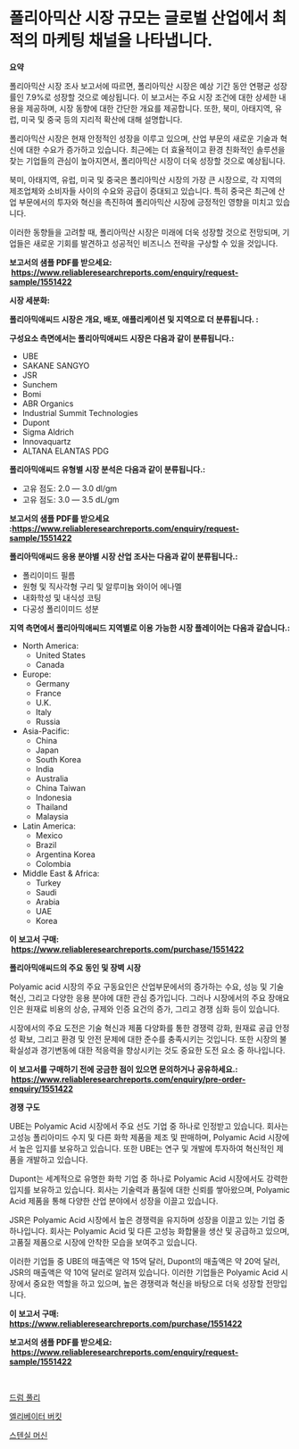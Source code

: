 <p><h1>폴리아믹산 시장 규모는 글로벌 산업에서 최적의 마케팅 채널을 나타냅니다.</h1></p><p><strong>요약</strong></p>
<p><p>폴리아믹산 시장 조사 보고서에 따르면, 폴리아믹산 시장은 예상 기간 동안 연평균 성장률인 7.9%로 성장할 것으로 예상됩니다. 이 보고서는 주요 시장 조건에 대한 상세한 내용을 제공하며, 시장 동향에 대한 간단한 개요를 제공합니다. 또한, 북미, 아태지역, 유럽, 미국 및 중국 등의 지리적 확산에 대해 설명합니다.</p><p>폴리아믹산 시장은 현재 안정적인 성장을 이루고 있으며, 산업 부문의 새로운 기술과 혁신에 대한 수요가 증가하고 있습니다. 최근에는 더 효율적이고 환경 친화적인 솔루션을 찾는 기업들의 관심이 높아지면서, 폴리아믹산 시장이 더욱 성장할 것으로 예상됩니다.</p><p>북미, 아태지역, 유럽, 미국 및 중국은 폴리아믹산 시장의 가장 큰 시장으로, 각 지역의 제조업체와 소비자들 사이의 수요와 공급이 증대되고 있습니다. 특히 중국은 최근에 산업 부문에서의 투자와 혁신을 촉진하여 폴리아믹산 시장에 긍정적인 영향을 미치고 있습니다.</p><p>이러한 동향들을 고려할 때, 폴리아믹산 시장은 미래에 더욱 성장할 것으로 전망되며, 기업들은 새로운 기회를 발견하고 성공적인 비즈니스 전략을 구상할 수 있을 것입니다.</p></p>
<p><strong>보고서의 샘플 PDF를 받으세요: &nbsp;<a href="https://www.reliableresearchreports.com/enquiry/request-sample/1551422">https://www.reliableresearchreports.com/enquiry/request-sample/1551422</a></strong></p>
<p><strong>시장 세분화:</strong></p>
<p><strong> 폴리아믹애씨드 시장은 개요, 배포, 애플리케이션 및 지역으로 더 분류됩니다. :</strong></p>
<p><strong>구성요소 측면에서는 폴리아믹애씨드 시장은 다음과 같이 분류됩니다.:</strong></p>
<p><ul><li>UBE</li><li>SAKANE SANGYO</li><li>JSR</li><li>Sunchem</li><li>Bomi</li><li>ABR Organics</li><li>Industrial Summit Technologies</li><li>Dupont</li><li>Sigma Aldrich</li><li>Innovaquartz</li><li>ALTANA ELANTAS PDG</li></ul></p>
<p><strong> 폴리아믹애씨드 유형별 시장 분석은 다음과 같이 분류됩니다.:</strong></p>
<p><ul><li>고유 점도: 2.0 — 3.0 dl/gm</li><li>고유 점도: 3.0 — 3.5 dL/gm</li></ul></p>
<p><strong>보고서의 샘플 PDF를 받으세요 :<a href="https://www.reliableresearchreports.com/enquiry/request-sample/1551422">https://www.reliableresearchreports.com/enquiry/request-sample/1551422</a></strong></p>
<p><strong> 폴리아믹애씨드 응용 분야별 시장 산업 조사는 다음과 같이 분류됩니다.:</strong></p>
<p><ul><li>폴리이미드 필름</li><li>원형 및 직사각형 구리 및 알루미늄 와이어 에나멜</li><li>내화학성 및 내식성 코팅</li><li>다공성 폴리이미드 성분</li></ul></p>
<p><strong>지역 측면에서 폴리아믹애씨드 지역별로 이용 가능한 시장 플레이어는 다음과 같습니다.:</strong></p>
<p><ul>
    <li>
        North America:
        <ul>
            <li>United States</li>
            <li>Canada</li>
        </ul>
    </li>
    <li>
        Europe:
        <ul>
            <li>Germany</li>
            <li>France</li>
            <li>U.K.</li>
            <li>Italy</li>
            <li>Russia</li>
        </ul>
    </li>
    <li>
        Asia-Pacific:
        <ul>
            <li>China</li>
            <li>Japan</li>
            <li>South Korea</li>
            <li>India</li>
            <li>Australia</li>
            <li>China Taiwan</li>
            <li>Indonesia</li>
            <li>Thailand</li>
            <li>Malaysia</li>
        </ul>
    </li>
    <li>
        Latin America:
        <ul>
            <li>Mexico</li>
            <li>Brazil</li>
            <li>Argentina Korea</li>
            <li>Colombia</li>
        </ul>
    </li>
    <li>
        Middle East & Africa:
        <ul>
            <li>Turkey</li>
            <li>Saudi</li>
            <li>Arabia</li>
            <li>UAE</li>
            <li>Korea</li>
        </ul>
    </li>
    </ul></p>
<p><strong>이 보고서 구매: &nbsp;<a href="https://www.reliableresearchreports.com/purchase/1551422">https://www.reliableresearchreports.com/purchase/1551422</a></strong></p>
<p><strong>폴리아믹애씨드의 주요 동인 및 장벽 시장</strong></p>
<p><p>Polyamic acid 시장의 주요 구동요인은 산업부문에서의 증가하는 수요, 성능 및 기술 혁신, 그리고 다양한 응용 분야에 대한 관심 증가입니다. 그러나 시장에서의 주요 장애요인은 원재료 비용의 상승, 규제와 인증 요건의 증가, 그리고 경쟁 심화 등이 있습니다.</p><p>시장에서의 주요 도전은 기술 혁신과 제품 다양화를 통한 경쟁력 강화, 원재료 공급 안정성 확보, 그리고 환경 및 안전 문제에 대한 준수를 충족시키는 것입니다. 또한 시장의 불확실성과 경기변동에 대한 적응력을 향상시키는 것도 중요한 도전 요소 중 하나입니다.</p></p>
<p><strong>이 보고서를 구매하기 전에 궁금한 점이 있으면 문의하거나 공유하세요.: &nbsp;<a href="https://www.reliableresearchreports.com/enquiry/pre-order-enquiry/1551422">https://www.reliableresearchreports.com/enquiry/pre-order-enquiry/1551422</a></strong></p>
<p><strong>경쟁 구도</strong></p>
<p><p>UBE는 Polyamic Acid 시장에서 주요 선도 기업 중 하나로 인정받고 있습니다. 회사는 고성능 폴리아미드 수지 및 다른 화학 제품을 제조 및 판매하며, Polyamic Acid 시장에서 높은 입지를 보유하고 있습니다. 또한 UBE는 연구 및 개발에 투자하여 혁신적인 제품을 개발하고 있습니다.</p><p>Dupont는 세계적으로 유명한 화학 기업 중 하나로 Polyamic Acid 시장에서도 강력한 입지를 보유하고 있습니다. 회사는 기술력과 품질에 대한 신뢰를 쌓아왔으며, Polyamic Acid 제품을 통해 다양한 산업 분야에서 성장을 이끌고 있습니다.</p><p>JSR은 Polyamic Acid 시장에서 높은 경쟁력을 유지하며 성장을 이끌고 있는 기업 중 하나입니다. 회사는 Polyamic Acid 및 다른 고성능 화합물을 생산 및 공급하고 있으며, 고품질 제품으로 시장에 안착한 모습을 보여주고 있습니다.</p><p>이러한 기업들 중 UBE의 매출액은 약 15억 달러, Dupont의 매출액은 약 20억 달러, JSR의 매출액은 약 10억 달러로 알려져 있습니다. 이러한 기업들은 Polyamic Acid 시장에서 중요한 역할을 하고 있으며, 높은 경쟁력과 혁신을 바탕으로 더욱 성장할 전망입니다.</p></p>
<p><strong>이 보고서 구매: &nbsp; <a href="https://www.reliableresearchreports.com/purchase/1551422">https://www.reliableresearchreports.com/purchase/1551422</a></strong></p>
<p><strong>보고서의 샘플 PDF를 받으세요: &nbsp;<a href="https://www.reliableresearchreports.com/enquiry/request-sample/1551422">https://www.reliableresearchreports.com/enquiry/request-sample/1551422</a></strong><strong></strong></p>
<p>&nbsp;</p>
<p><p><a href="https://github.com/wallacBahrtyinger567686/Market-Research-Report-List-1/blob/main/34924666878.md">드럼 풀리</a></p><p><a href="https://github.com/plelbej847484502/Market-Research-Report-List-1/blob/main/76336306879.md">엘리베이터 버킷</a></p><p><a href="https://github.com/WilburKihn5676/Market-Research-Report-List-1/blob/main/44593986877.md">스텐실 머신</a></p></p>